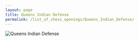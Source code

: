 ```yaml
---
layout: page
title: Queens Indian Defense
permalink: /list_of_chess_openings/Queens_Indian_Defense/
---
```


![Queens Indian Defense](https://www.thechesswebsite.com/wp-content/uploads/2012/07/queens-indian-defense.jpg)

